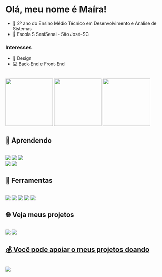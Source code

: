 #  Olá, meu nome é Maíra!

- 📓 2º ano do Ensino Médio Técnico em Desenvolvimento e Análise de Sistemas <br>
- 🏫 Escola S SesiSenai - São José-SC <br>
### Interesses
- 🎨 Design <br>
- 💻 Back-End e Front-End <br><br>
<div>
  <img height="150em" src="https://github-readme-stats.vercel.app/api?username=maira-ag&show_icons=true&theme=discord_old_blurple&include_all_commits=true&count_private=true&hide_border=true&card_width=495px&text_bold=false&border_radius=4.5"/>
  <img height="150em" src="https://github-readme-stats.vercel.app/api/top-langs/?username=maira-ag&layout=compact&langs_count=16&theme=discord_old_blurple&hide_border=true&card_width=250&border_radius=4.5"/>
  <img height="150em" src="https://github-readme-streak-stats.herokuapp.com/?user=maira-ag&theme=discord_old_blurple&hide_border=true&border_radius=4.5"/>
</div>

## 📖 Aprendendo
<div style="display: inline_block"><br>
  <img src= "https://img.shields.io/badge/CSS3-1572B6?style=for-the-badge&logo=css3&logoColor=white">
  <img src= "https://img.shields.io/badge/HTML5-E34F26?style=for-the-badge&logo=html5&logoColor=white">
  <img src= "https://img.shields.io/badge/JavaScript-323330?style=for-the-badge&logo=javascript&logoColor=F7DF1E"><br>
  <img src= "https://img.shields.io/badge/blender-%23F5792A.svg?style=for-the-badge&logo=blender&logoColor=white">
  <img src= "https://img.shields.io/badge/Proto.io-161637?style=for-the-badge&logo=proto.io&logoColor=00e5ff">
 </div>
 
 ## 🔧 Ferramentas
 <div style="display: inline_block"><br>
  <img src= "https://img.shields.io/badge/Figma-4153a3?style=for-the-badge&logo=figma&logoColor=white">
  <img src= "https://img.shields.io/badge/Canva-%2300C4CC.svg?&style=for-the-badge&logo=Canva&logoColor=white">
  <img src= "https://img.shields.io/badge/Visual_Studio-5C2D91?style=for-the-badge&logo=visual%20studio&logoColor=white">
  <img src= "https://img.shields.io/badge/Notion-000000?style=for-the-badge&logo=notion&logoColor=white">
  <img src= "https://img.shields.io/badge/sqlite-%2307405e.svg?style=for-the-badge&logo=sqlite&logoColor=white">
  </div>
 
 ## 🌐 Veja meus projetos
 <div style="display: inline_block"><br>
  <a href="https://www.behance.net/maira-ag" target="_blank"</a> <img src= "https://img.shields.io/badge/Behance-0054F7?style=for-the-badge&logo=behance&logoColor=white">
  <a href="https://github.com/maira-ag" target="_blank"</a> <img src= "https://img.shields.io/badge/GitHub-100000?style=for-the-badge&logo=github&logoColor=white">
 </div>
 
 ## 💰 Você pode apoiar o meus projetos doando
 <div style="display: inline_block"><br>
  <a href="https://www.buymeacoffee.com/mairaaguiar" target="_blank"</a> <img src= "https://img.shields.io/badge/Buy%20Me%20A%20Coffee-4153a3.svg?style=for-the-badge&logo=Buy-Me-A-Coffee&logoColor=black">
 </div>
 
  

 
 
 
  
